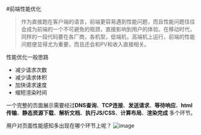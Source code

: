 #前端性能优化

> 作为直接跑在客户端的语言，前端更容易遇到性能问题，而且性能问题往往会成为前端的一个不可避免的瓶颈，直接影响到用户的体验。在移动时代，同样的一段代码要在各厂商，各机型，低端机，高端机上运行，前端的性能问题便显得尤为重要，而且还会和PV和收入直接相关。

性能优化一般思路

* 减少请求次数
* 减少请求体积
* 加快请求速度
* 缩短渲染时间

一个完整的页面展示需要经过**DNS查询**、**TCP连接**、**发送请求**、**等待响应**、**html传输**、**静态资源下载**、**解析文档**、**执行JS/CSS**、**计算布局**、**渲染完成** 多个环节。

用户对页面性能感知多出现在哪个环节上呢？
![image]()